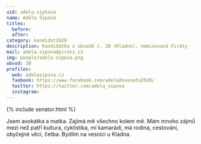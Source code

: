 ```yaml
---
uid: adela.sipkova
name: Adéla Šípová
titles: 
  before: 
  after: 
category: kandidat2020
description: Kandidátka v obvodě č. 30 (Kladno), nominovaná Piráty
mail: adela.sipova@pirati.cz
img: people/adela-sipova.png
obvod: 30
profiles: 
  web: adelasipova.cz
  faebook: https://www.facebook.com/adeladosenatu2020/
  twitter: https://twitter.com/adela_sipova
  instagram: 
---
```


{% include senator.html %} 

Jsem avokátka a matka. Zajímá mě všechno kolem mě. Mám mnoho zájmů mezi než patří kultura, cyklistika, mí kamarádi, má rodina, cestování, obyčejné věci, četba. Bydlím na vesnici u Kladna.
